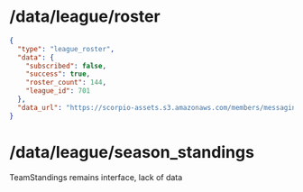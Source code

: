 
# /data/league/roster

```json
{
  "type": "league_roster",
  "data": {
    "subscribed": false,
    "success": true,
    "roster_count": 144,
    "league_id": 701
  },
  "data_url": "https://scorpio-assets.s3.amazonaws.com/members/messaging-services/short_lived/league-roster/leagueid_701/roster_with_licenses.json?X-Amz-Algorithm=AWS4-HMAC-SHA256&X-Amz-Date=20250914T101043Z&X-Amz-SignedHeaders=host&X-Amz-Credential=AKIAUO6OO4A3WX3RTXUZ%2F20250914%2Fus-east-1%2Fs3%2Faws4_request&X-Amz-Expires=900&X-Amz-Signature=ad466f0ab079e63a0a86c6865e653b34418d0bee8c5e8db0764f35202f4b1845"
}
```

# /data/league/season_standings

TeamStandings remains interface, lack of data